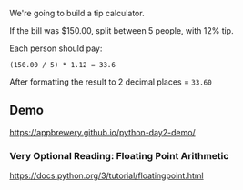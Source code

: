 We're going to build a tip calculator.

If the bill was $150.00, split between 5 people, with 12% tip. 

Each person should pay:

`(150.00 / 5) * 1.12 = 33.6`

After formatting the result to 2 decimal places = `33.60`

## Demo
https://appbrewery.github.io/python-day2-demo/

### Very Optional Reading: Floating Point Arithmetic
https://docs.python.org/3/tutorial/floatingpoint.html